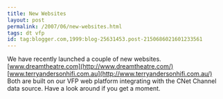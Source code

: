 ```yaml
---
title: New Websites
layout: post
permalink: /2007/06/new-websites.html
tags: dt vfp
id: tag:blogger.com,1999:blog-25631453.post-2150686021601233561
---
```


We have recently launched a couple of new websites.
[www.dreamtheatre.com](http://www.dreamtheatre.com/)
[www.terryandersonhifi.com.au](http://www.terryandersonhifi.com.au/)
Both are built on our VFP web platform integrating with the CNet Channel data source.
Have a look around if you get a moment.